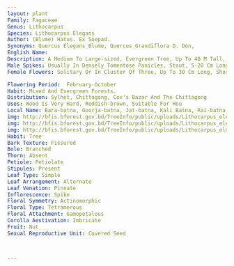 ```yaml
---
layout: plant
Family: Fagaceae
Genus: Lithocarpus
Species: Lithocarpus Elegans
Author: (Blume) Hatus. Ex Soepad. 
Synonyms: Quercus Elegans Blume, Quercus Grandiflora D. Don,
English Name: 
Description: A Medium To Large-sized, Evergreen Tree, Up To 40 M Tall, Young Shoots Sometimes Hairy, Bark Grey, Smooth, Blaze Reddish-brown With Vertical Lines. Leaves 7-25 Ã— 2.5-10.0 Cm, Very Variable In Shape, Elliptic-oblong To Obovate-oblong, Apex Bluntly Acuminate, Base Rounded Or Slightly Cordate, Entire, Shining, Glabrous, Pubescent Along The Veins Beneath, Lateral Veins 11-15 On Either Half, Petioles Very Short.
Male Spikes: Usually In Densely Tomentose Panicles, Stout, 5-20 Cm Long.
Female Flowers: Solitary Or In Cluster Of Three, Up To 30 Cm Long, Shortly Matted Tomentose. Cupule Saucer-shaped, Embracing One-third Of The Shining Nut, Cupule Scales More Or Less Confluent, Tip Being Free. Fruit A Nut, Nut Confluent In Clusters Of 3-6 On A Stout Rachis, 1.5-2.0 Cm Across.

Flowering Period:  February-October
Habit: Mixed And Evergreen Forests.
Distribution: Sylhet, Chittagong, Cox's Bazar And The Chittagong
Uses: Wood Is Very Hard, Reddish-brown, Suitable For Hou
Local Name: Bara-batna, Goorja-batna, Jat-batna, Kali Batna, Rai-batna, Rongi-batna, Sil-batna, Bara-chukma, Ramkota, 
img: http://bfis.bforest.gov.bd/TreeInfo/public/uploads/Lithocarpus_elegans.jpg
img: http://bfis.bforest.gov.bd/TreeInfo/public/uploads/Lithocarpus_elegans1.jpg
img: http://bfis.bforest.gov.bd/TreeInfo/public/uploads/Lithocarpus_elegans2.jpg
Habit: Tree
Bark Texture: Fissured
Bole: Branched
Thorn: Absent
Petiole: Petiolate
Stipules: Present
Leaf Type: Simple
Leaf Arrangement: Alternate
Leaf Venation: Pinnate
Inflorescence: Spike
Floral Symmetry: Actinomorphic
Floral Type: Tetramerous
Floral Attachment: Gamopetalous
Corolla Aestivation: Imbricate
Fruit: Nut
Sexual Reproductive Unit: Covered Seed



---
```


